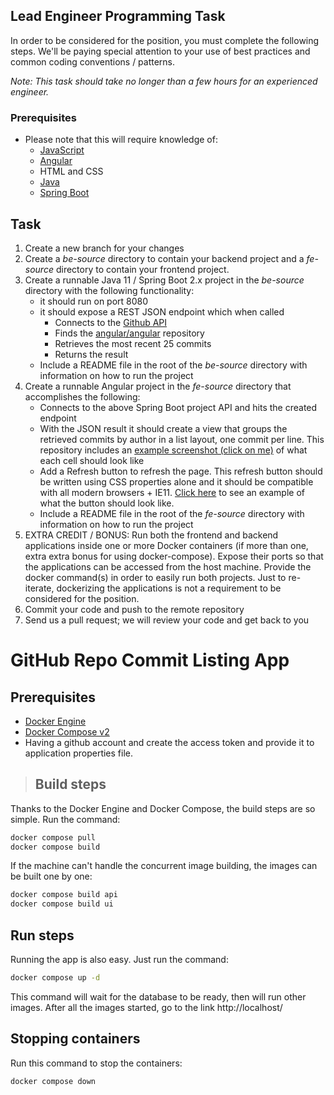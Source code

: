 ## Lead Engineer Programming Task
In order to be considered for the position, you must complete the following steps. We'll be paying special attention to your use of best practices and common coding conventions / patterns.         

*Note: This task should take no longer than a few hours for an experienced engineer.*
### Prerequisites
- Please note that this will require knowledge of:
  	- [JavaScript](http://www.codecademy.com/tracks/javascript)
	- [Angular](https://angular.io/)
	- HTML and CSS
  	- [Java](https://java.com)
  	- [Spring Boot](https://projects.spring.io/spring-boot/)
## Task
1. Create a new branch for your changes
2. Create a *be-source* directory to contain your backend project and a *fe-source* directory to contain your frontend project. 
3. Create a runnable Java 11 / Spring Boot 2.x project in the *be-source* directory with the following functionality:
	- it should run on port 8080
	- it should expose a REST JSON endpoint which when called
		- Connects to the [Github API](http://developer.github.com/)
		- Finds the [angular/angular](https://github.com/angular/angular) repository
		- Retrieves the most recent 25 commits
		- Returns the result
	- Include a README file in the root of the *be-source* directory with information on how to run the project
4. Create a runnable Angular project in the *fe-source* directory that accomplishes the following:
	- Connects to the above Spring Boot project API and hits the created endpoint
	- With the JSON result it should create a view that groups the retrieved commits by author in a list layout, one commit per line. This repository includes an [example screenshot (click on me)](example-list-cell.png) of what each cell should look like
	- Add a Refresh button to refresh the page. This refresh button should be written using CSS properties alone and it should be compatible with all modern browsers + IE11. [Click here](example-button.png) to see an example of what the button should look like.
	- Include a README file in the root of the *fe-source* directory with information on how to run the project
5. EXTRA CREDIT / BONUS: Run both the frontend and backend applications inside one or more Docker containers (if more than one, extra extra bonus for using docker-compose). Expose their ports so that the applications can be accessed from the host machine. Provide the docker command(s) in order to easily run both projects. Just to re-iterate, dockerizing the applications is not a requirement to be considered for the position.
6. Commit your code and push to the remote repository
7. Send us a pull request; we will review your code and get back to you

# GitHub Repo Commit Listing App

## Prerequisites

- [Docker Engine](https://docs.docker.com/engine/install/)
- [Docker Compose v2](https://docs.docker.com/compose/install/)
- Having a github account and create the access token and provide it to application properties file.

> ## Build steps

Thanks to the Docker Engine and Docker Compose, the build steps are so simple. Run the command:

```bash
docker compose pull
docker compose build
```

If the machine can't handle the concurrent image building, the images can be built one by one:

```bash
docker compose build api
docker compose build ui
```
## Run steps

Running the app is also easy. Just run the command:

```bash
docker compose up -d
```

This command will wait for the database to be ready, then will run other images. After all the images started, go to the link http://localhost/

## Stopping containers

Run this command to stop the containers:

```bash
docker compose down
```
